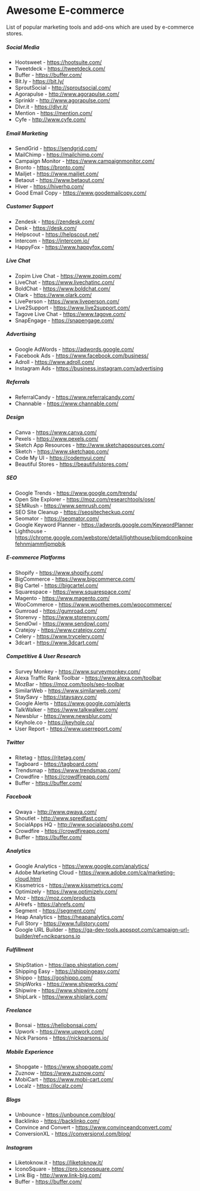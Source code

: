 # Awesome E-commerce

List of popular marketing tools and add-ons which are used by e-commerce stores.

##### Social Media

* Hootsweet - https://hootsuite.com/
* Tweetdeck - https://tweetdeck.com/
* Buffer - https://buffer.com/
* Bit.ly - https://bit.ly/
* SproutSocial - http://sproutsocial.com/
* Agorapulse - http://www.agorapulse.com/
* Sprinklr - http://www.agorapulse.com/
* Dlvr.it - https://dlvr.it/
* Mention - https://mention.com/
* Cyfe - http://www.cyfe.com/

##### Email Marketing

* SendGrid - https://sendgrid.com/
* MailChimp - https://mailchimp.com/
* Campaign Monitor - https://www.campaignmonitor.com/
* Bronto - https://bronto.com/
* Mailjet - https://www.mailjet.com/
* Betaout - https://www.betaout.com/
* Hiver - https://hiverhq.com/
* Good Email Copy - https://www.goodemailcopy.com/

##### Customer Support

* Zendesk - https://zendesk.com/
* Desk - https://desk.com/
* Helpscout - https://helpscout.net/
* Intercom - https://intercom.io/
* HappyFox - https://www.happyfox.com/

##### Live Chat

* Zopim Live Chat - https://www.zopim.com/
* LiveChat - https://www.livechatinc.com/
* BoldChat - https://www.boldchat.com/
* Olark - https://www.olark.com/
* LivePerson - https://www.liveperson.com/
* Live2Support - https://www.live2support.com/
* Tagove Live Chat - https://www.tagove.com/
* SnapEngage - https://snapengage.com/

##### Advertising

* Google AdWords - https://adwords.google.com/
* Facebook Ads - https://www.facebook.com/business/
* Adroll - https://www.adroll.com/
* Instagram Ads - https://business.instagram.com/advertising

##### Referrals

* ReferralCandy - https://www.referralcandy.com/
* Channable - https://www.channable.com/

##### Design

* Canva - https://www.canva.com/
* Pexels - https://www.pexels.com/
* Sketch App Resources - http://www.sketchappsources.com/
* Sketch - https://www.sketchapp.com/
* Code My UI - https://codemyui.com/
* Beautiful Stores - https://beautifulstores.com/

##### SEO

* Google Trends - https://www.google.com/trends/
* Open Site Explorer - https://moz.com/researchtools/ose/
* SEMRush - https://www.semrush.com/
* SEO Site Cleanup - https://seositecheckup.com/
* Seomator - https://seomator.com/
* Google Keyword Planner - https://adwords.google.com/KeywordPlanner
* Lighthouse - https://chrome.google.com/webstore/detail/lighthouse/blipmdconlkpinefehnmjammfjpmpbjk

##### E-commerce Platforms

* Shopify - https://www.shopify.com/
* BigCommerce - https://www.bigcommerce.com/
* Big Cartel - https://bigcartel.com/
* Squarespace - https://www.squarespace.com/
* Magento - https://www.magento.com/
* WooCommerce - https://www.woothemes.com/woocommerce/
* Gumroad - https://gumroad.com/
* Storenvy - https://www.storenvy.com/
* SendOwl - https://www.sendowl.com/
* Cratejoy - https://www.cratejoy.com/
* Celery - https://www.trycelery.com/
* 3dcart - https://www.3dcart.com/

##### Competitive & User Research

* Survey Monkey - https://www.surveymonkey.com/
* Alexa Traffic Rank Toolbar - https://www.alexa.com/toolbar
* MozBar - https://moz.com/tools/seo-toolbar
* SimilarWeb - https://www.similarweb.com/
* StaySavy - https://staysavy.com/
* Google Alerts - https://www.google.com/alerts
* TalkWalker - https://www.talkwalker.com/
* Newsblur - https://www.newsblur.com/
* Keyhole.co - https://keyhole.co/
* User Report - https://www.userreport.com/

##### Twitter

* Ritetag - https://ritetag.com/
* Tagboard - https://tagboard.com/
* Trendsmap - https://www.trendsmap.com/
* Crowdfire - https://crowdfireapp.com/
* Buffer - https://buffer.com/

##### Facebook

* Qwaya - http://www.qwaya.com/
* Shoutlet - http://www.spredfast.com/
* SocialApps HQ - http://www.socialappshq.com/
* Crowdfire - https://crowdfireapp.com/
* Buffer - https://buffer.com/

##### Analytics

* Google Analytics - https://www.google.com/analytics/
* Adobe Marketing Cloud - https://www.adobe.com/ca/marketing-cloud.html
* Kissmetrics - https://www.kissmetrics.com/
* Optimizely - https://www.optimizely.com/
* Moz - https://moz.com/products
* AHrefs - https://ahrefs.com/
* Segment - https://segment.com/
* Heap Analytics - https://heapanalytics.com/
* Full Story - https://www.fullstory.com/
* Google URL Builder - https://ga-dev-tools.appspot.com/campaign-url-builder/ref=ncikparsons.io

##### Fulfillment

* ShipStation - https://app.shipstation.com/
* Shipping Easy - https://shippingeasy.com/
* Shippo - https://goshippo.com/
* ShipWorks - https://www.shipworks.com/
* Shipwire - https://www.shipwire.com/
* ShipLark - https://www.shiplark.com/

##### Freelance

* Bonsai - https://hellobonsai.com/
* Upwork - https://www.upwork.com/
* Nick Parsons - https://nickparsons.io/

##### Mobile Experience

* Shopgate - https://www.shopgate.com/
* Zuznow - https://www.zuznow.com/
* MobiCart - https://www.mobi-cart.com/
* Localz - https://localz.com/

##### Blogs

* Unbounce - https://unbounce.com/blog/
* Backlinko - https://backlinko.com/
* Convince and Convert - https://www.convinceandconvert.com/
* ConversionXL - https://conversionxl.com/blog/

##### Instagram

* Liketoknow.it - https://liketoknow.it/
* IconoSquare - https://pro.iconosquare.com/
* Link Big - http://www.link-big.com/
* Buffer - https://buffer.com/

